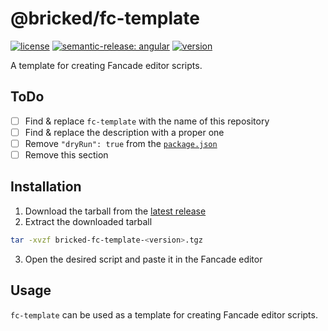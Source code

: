# @bricked/fc-template

[![license](https://custom-icon-badges.demolab.com/github/license/brycked/fc-template?logo=law)](LICENSE.md)
[![semantic-release: angular](https://img.shields.io/badge/semantic--release-angular-e10079?logo=semantic-release)](https://github.com/semantic-release/semantic-release)
[![version](https://img.shields.io/github/v/release/brycked/fc-template?display_name=tag&logo=github)](package.json)

A template for creating Fancade editor scripts.

## ToDo

- [ ] Find & replace `fc-template` with the name of this repository
- [ ] Find & replace the description with a proper one
- [ ] Remove `"dryRun": true` from the [`package.json`](./package.json)
- [ ] Remove this section

## Installation

1. Download the tarball from the [latest release](https://github.com/brycked/fc-template/releases/latest)
2. Extract the downloaded tarball

```sh
tar -xvzf bricked-fc-template-<version>.tgz
```

3. Open the desired script and paste it in the Fancade editor

## Usage

`fc-template` can be used as a template for creating Fancade editor scripts.
